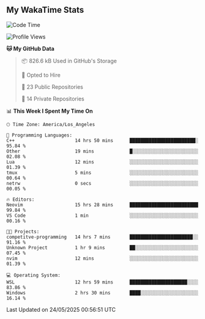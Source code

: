 ## My WakaTime Stats
<!--START_SECTION:waka-->
![Code Time](http://img.shields.io/badge/Code%20Time-278%20hrs%2026%20mins-blue)

![Profile Views](http://img.shields.io/badge/Profile%20Views-0-blue)

**🐱 My GitHub Data** 

> 📦 826.6 kB Used in GitHub's Storage 
 > 
> 💼 Opted to Hire
 > 
> 📜 23 Public Repositories 
 > 
> 🔑 14 Private Repositories 
 > 
📊 **This Week I Spent My Time On** 

```text
🕑︎ Time Zone: America/Los_Angeles

💬 Programming Languages: 
C++                      14 hrs 50 mins      ████████████████████████░   95.84 % 
Other                    19 mins             █░░░░░░░░░░░░░░░░░░░░░░░░   02.08 % 
Lua                      12 mins             ░░░░░░░░░░░░░░░░░░░░░░░░░   01.39 % 
tmux                     5 mins              ░░░░░░░░░░░░░░░░░░░░░░░░░   00.64 % 
netrw                    0 secs              ░░░░░░░░░░░░░░░░░░░░░░░░░   00.05 % 

🔥 Editors: 
Neovim                   15 hrs 28 mins      █████████████████████████   99.84 % 
VS Code                  1 min               ░░░░░░░░░░░░░░░░░░░░░░░░░   00.16 % 

🐱‍💻 Projects: 
competitve-programming   14 hrs 7 mins       ███████████████████████░░   91.16 % 
Unknown Project          1 hr 9 mins         ██░░░░░░░░░░░░░░░░░░░░░░░   07.45 % 
nvim                     12 mins             ░░░░░░░░░░░░░░░░░░░░░░░░░   01.39 % 

💻 Operating System: 
WSL                      12 hrs 59 mins      █████████████████████░░░░   83.86 % 
Windows                  2 hrs 30 mins       ████░░░░░░░░░░░░░░░░░░░░░   16.14 % 
```


 Last Updated on 24/05/2025 00:56:51 UTC
<!--END_SECTION:waka-->
